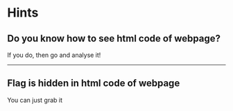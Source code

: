 # Hints
## Do you know how to see html code of webpage?
If you do, then go and analyse it!

---

## Flag is hidden in html code of webpage
You can just grab it
